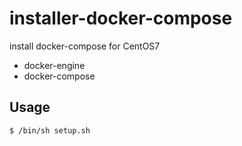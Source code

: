 # installer-docker-compose
install docker-compose for CentOS7

- docker-engine
- docker-compose

## Usage

```
$ /bin/sh setup.sh
```
